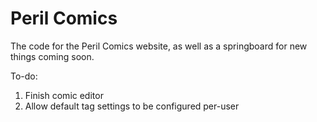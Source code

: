 # Peril Comics
The code for the Peril Comics website, as well as a springboard for new things coming soon.

To-do: 
1. Finish comic editor 
2. Allow default tag settings to be configured per-user